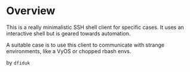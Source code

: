 # Overview
This is a really minimalistic SSH shell client for specific cases.
It uses an interactive shell but is geared towards automation.

A suitable case is to use this client to communicate with
strange environments, like a VyOS or chopped rbash envs.

by `dfiduk`
